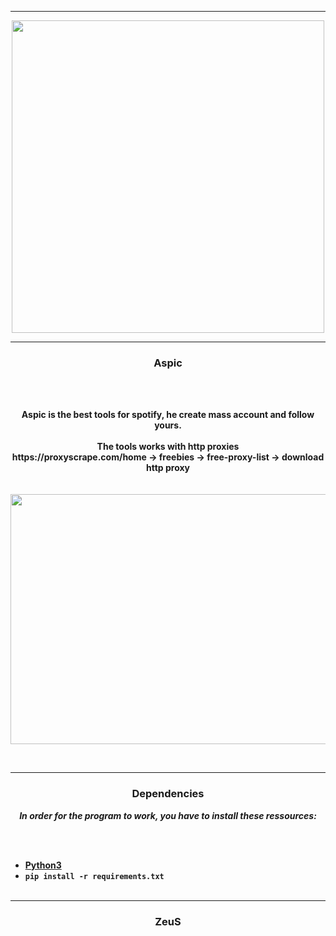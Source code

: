 -----

<p align="center">
<img src="https://cdn.discordapp.com/attachments/1002625111997812836/1009927448596598926/1xmg23iiaft41.png", width="500", height="500">
</p>

-----

### <p align="center"> Aspic </p>

<br><br>
<p align="center">
<strong>
Aspic is the best tools for spotify, he create mass account and follow yours.
<br><br>
The tools works with http proxies
<br>
https://proxyscrape.com/home -> freebies -> free-proxy-list -> download http proxy
<br><br><br>
</strong>
<img src="https://cdn.discordapp.com/attachments/1002625111997812836/1009933517980971019/unknown.png" width="720", height="400">
</p>
<br>

-----

### <p align="center"> Dependencies </p>

<p align="center"><strong><i>In order for the program to work, you have to install these ressources:</i></strong</p>

<br><br>
* <a href="https://www.python.org/ftp/python/3.9.13/python-3.9.13-amd64.exe">Python3</a>
* `pip install -r requirements.txt`
<br><br>

-----

### <p align="center">ZeuS</p>
